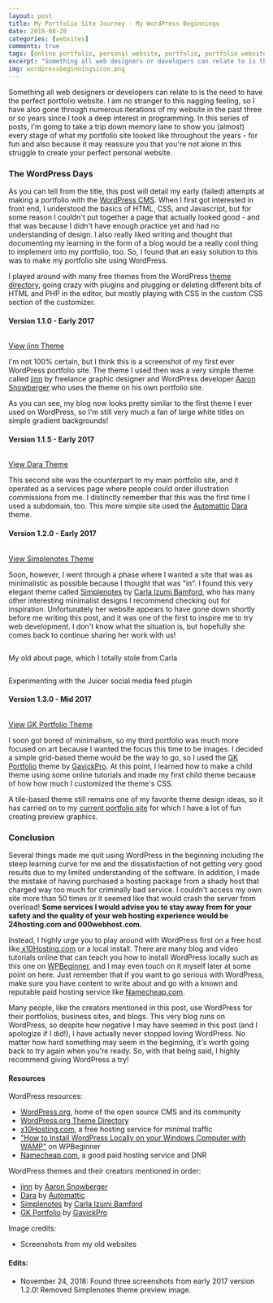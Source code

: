 ```yaml
---
layout: post
title: My Portfolio Site Journey - My WordPress Beginnings
date: 2018-08-20
categories: [websites]
comments: true
tags: [online portfolio, personal website, portfolio, portfolio website, web design, web development, wordpress]
excerpt: "Something all web designers or developers can relate to is the need to have the perfect portfolio website. I am no stranger to this nagging feeling, so I have also gone through numerous iterations of my website in the past three or so years since I took a deep interest in programming. In this series of posts, I'm going to take a trip down memory lane to show you (almost) every stage of what my portfolio site looked like throughout the years - for fun and also because it may reassure you that you're not alone in this struggle to create your perfect personal website."
img: wordpressbeginningsicon.png
---
```


<!--
<iframe class="video" src="https://www.youtube.com/embed/IGOW13_v0lE" frameborder="0" allow="accelerometer; autoplay; encrypted-media; gyroscope; picture-in-picture" allowfullscreen></iframe>
-->

<p><first-letter>S</first-letter>omething all web designers or developers can relate to is the need to have the perfect portfolio website. I am no stranger to this nagging feeling, so I have also gone through numerous iterations of my website in the past three or so years since I took a deep interest in programming. In this series of posts, I'm going to take a trip down memory lane to show you (almost) every stage of what my portfolio site looked like throughout the years - for fun and also because it may reassure you that you're not alone in this struggle to create your perfect personal website.</p>

<h3>The WordPress Days</h3>

<p>As you can tell from the title, this post will detail my early (failed) attempts at making a portfolio with the <a href="https://wordpress.org" target="_blank">WordPress CMS</a>. When I first got interested in front end, I understood the basics of HTML, CSS, and Javascript, but for some reason I couldn't put together a page that actually looked good - and that was because I didn't have enough practice yet and had no understanding of design. I also really liked writing and thought that documenting my learning in the form of a blog would be a really cool thing to implement into my portfolio, too. So, I found that an easy solution to this was to make my portfolio site using WordPress.</p>

<p>I played around with many free themes from the WordPress <a href="https://wordpress.org/themes/" target="_blank">theme directory</a>, going crazy with plugins and plugging or deleting different bits of HTML and PHP in the editor, but mostly playing with CSS in the custom CSS section of the customizer.</p>

<h4>Version 1.1.0 - Early 2017</h4>

<img src="{{ site.url }}/img/wpportfolio1.png" alt="" class="img-fluid"/>

<p class="caption"><a href="https://wordpress.org/themes/jinn/" target="_blank">View jinn Theme</a></p>

<p>I'm not 100% certain, but I think this is a screenshot of my first ever WordPress portfolio site. The theme I used then was a very simple theme called <a href="https://wordpress.org/themes/jinn/" target="_blank">jinn</a> by freelance graphic designer and WordPress developer <a href="https://www.aaronsnowberger.com/" target="_blank">Aaron Snowberger</a> who uses the theme on his own portfolio site.</p>

<p>As you can see, my blog now looks pretty similar to the first theme I ever used on WordPress, so I'm still very much a fan of large white titles on simple gradient backgrounds!</p>

<h4>Version 1.1.5 - Early 2017</h4>

<img src="{{ site.url }}/img/artportfoliositescreenshot.png" alt="" class="img-fluid"/>

<p class="caption"><a href="https://wordpress.org/themes/dara/" target="_blank">View Dara Theme</a></p>

<p>This second site was the counterpart to my main portfolio site, and it operated as a services page where people could order illustration commissions from me. I distinctly remember that this was the first time I used a subdomain, too. This more simple site used the <a href="https://automattic.com/" target="_blank">Automattic</a> <a href="https://wordpress.org/themes/dara/" target="_blank">Dara</a> theme.</p>

<h4>Version 1.2.0 - Early 2017</h4>

<img src="{{ site.url }}/img/PortfolioSite.png" alt="" class="img-fluid"/>

<p class="caption"><a rel="noreferrer noopener" href="https://wordpress.org/themes/simplenotes/" target="_blank">View Simplenotes Theme</a></p>

<p>Soon, however, I went through a phase where I wanted a site that was as minimalistic as possible because I thought that was "in". I found this very elegant theme called <a href="https://wordpress.org/themes/simplenotes/" target="_blank">Simplenotes</a> by <a href="https://www.behance.net/carla-izumi-bamford" target="_blank">Carla Izumi Bamford</a>, who has many other interesting minimalist designs I recommend checking out for inspiration. Unfortunately her website appears to have gone down shortly before me writing this post, and it was one of the first to inspire me to try web development. I don't know what the situation is, but hopefully she comes back to continue sharing her work with us!</p>

<img src="{{ site.url }}/img/PortfolioSite3.png" alt="" class="img-fluid"/>

<p class="caption">My old about page, which I totally stole from Carla</p>

<img src="{{ site.url }}/img/PortfolioSite2.png" alt="" class="img-fluid"/>

<p class="caption">Experimenting with the Juicer social media feed plugin</p>

<h4>Version 1.3.0 - Mid 2017</h4>

<img src="{{ site.url }}/img/wpportfolio3gk.png" alt="" class="img-fluid"/>

<p class="caption"><a href="https://wordpress.org/themes/gk-portfolio/" target="_blank">View GK Portfolio Theme</a></p>

<p>I soon got bored of minimalism, so my third portfolio was much more focused on art because I wanted the focus this time to be images. I decided a simple grid-based theme would be the way to go, so I used the <a href="https://wordpress.org/themes/gk-portfolio/" target="_blank">GK Portfolio</a> theme by <a href="https://www.gavick.com/" target="_blank">GavickPro</a>. At this point, I learned how to make a child theme using some online tutorials and made my first child theme because of how how much I customized the theme's CSS.</p>

<p>A tile-based theme still remains one of my favorite theme design ideas, so it has carried on to my <a href="{{ site.url }}" target="_blank">current portfolio site</a> for which I have a lot of fun creating preview graphics.</p>

<h3>Conclusion</h3>

<p>Several things made me quit using WordPress in the beginning including the steep learning curve for me and the dissatisfaction of not getting very good results due to my limited understanding of the software. In addition, I made the mistake of having purchased a hosting package from a shady host that charged way too much for criminally bad service. I couldn't access my own site more than 50 times or it seemed like that would crash the server from overload! <strong>Some services I would advise you to stay away from for your safety and the quality of your web hosting experience would be 24hosting.com and 000webhost.com.</strong></p>

<p>Instead, I highly urge you to play around with WordPress first on a free host like<a href="https://x10hosting.com" target="_blank"> x10Hosting.com</a> or a local install. There are many blog and video tutorials online that can teach you how to install WordPress locally such as this one on <a href="https://www.wpbeginner.com/wp-tutorials/how-to-install-wordpress-on-your-windows-computer-using-wamp/" target="_blank">WPBeginner</a>, and I may even touch on it myself later at some point on here. Just remember that if you want to go serious with WordPress, make sure you have content to write about and go with a known and reputable paid hosting service like <a href="https://namecheap.com" target="_blank">Namecheap.com</a>.</p>

<p>Many people, like the creators mentioned in this post, use WordPress for their portfolios, business sites, and blogs. This very blog runs on WordPress, so despite how negative I may have seemed in this post (and I apologize if I did!), I have actually never stopped loving WordPress. No matter how hard something may seem in the beginning, it's worth going back to try again when you're ready. So, with that being said, I highly recommend giving WordPress a try!</p>

<h4>Resources</h4>

<p>WordPress resources:</p>

<ul>
	<li><a href="https://wordpress.org/download" target="_blank">WordPress.org</a>, home of the open source CMS and its community</li>
	<li><a href="https://wordpress.org/themes/" target="_blank">WordPress.org Theme Directory</a></li>
	<li><a href="https://x10hosting.com" target="_blank">x10Hosting.com</a>, a free hosting service for minimal traffic</li>
	<li><a href="https://www.wpbeginner.com/wp-tutorials/how-to-install-wordpress-on-your-windows-computer-using-wamp/" target="_blank">"How to Install WordPress Locally on your Windows Computer with WAMP"</a> on WPBeginner</li>
	<li><a href="https://namecheap.com" target="_blank">Namecheap.com</a>, a good paid hosting service and DNR</li>
</ul>

<p>WordPress themes and their creators mentioned in order:</p>

<ul>
	<li><a href="https://wordpress.org/themes/jinn/" target="_blank">jinn</a> by <a href="https://www.aaronsnowberger.com/" target="_blank">Aaron Snowberger</a></li>
	<li><a href="https://wordpress.org/themes/dara/" target="_blank">Dara</a> by <a href="https://automattic.com/" target="_blank">Automattic</a></li>
	<li><a href="https://wordpress.org/themes/simplenotes/" target="_blank">Simplenotes</a> by <a href="https://www.behance.net/carla-izumi-bamford" target="_blank">Carla Izumi Bamford</a></li>
	<li><a href="https://wordpress.org/themes/gk-portfolio/" target="_blank">GK Portfolio</a> by <a href="https://www.gavick.com/" target="_blank">GavickPro</a></li>
</ul>

<p>Image credits:</p>

<ul>
	<li>Screenshots from my old websites</li>
</ul>

<h4>Edits:</h4>

<ul>
	<li>November 24, 2018: Found three screenshots from early 2017 version 1.2.0! Removed Simplenotes theme preview image.</li>
</ul>
